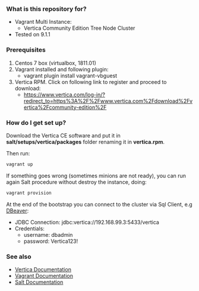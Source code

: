 ### What is this repository for? ###

* Vagrant Multi Instance:
    * Vertica Community Edition Tree Node Cluster
* Tested on 9.1.1

### Prerequisites  ###

1. Centos 7 box (virtualbox, 1811.01)
2. Vagrant installed and following plugin:
      * vagrant plugin install vagrant-vbguest
3. Vertica RPM. Click on following link to register and proceed to download:
      * https://www.vertica.com/log-in/?redirect_to=https%3A%2F%2Fwww.vertica.com%2Fdownload%2Fvertica%2Fcommunity-edition%2F

### How do I get set up? ###

Download the Vertica CE software and put it in **salt/setups/vertica/packages** folder renaming it in **vertica.rpm**.

Then run:
```bash
vagrant up
```

If something goes wrong (sometimes minions are not ready), you can run again Salt procedure without destroy the instance, doing:

```bash
vagrant provision
```

At the end of the bootstrap you can connect to the cluster via Sql Client, e.g [DBeaver](https://dbeaver.io/download/):

* JDBC Connection: jdbc:vertica://192.168.99.3:5433/vertica
* Credentials:
  * username: dbadmin
  * password: Vertica123!

### See also ###

* [Vertica Documentation](https://www.vertica.com/docs/9.1.x/HTML/index.htm)
* [Vagrant Documentation](https://www.vagrantup.com/docs/)
* [Salt Documentation](https://docs.saltstack.com/en/latest/)
